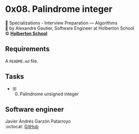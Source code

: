 # 0x08. Palindrome integer
:open_file_folder: Specializations - Interview Preparation ― Algorithms  
:bust_in_silhouette: by Alexandre Gautier, Software Engineer at Holberton School  
:copyright: **[Holberton School](https://www.holbertonschool.com/)**

## Requirements
A ```README.md``` file.

## Tasks
* [x] 0. Palindrome unsigned integer

## Software engineer
Javier Andrés Garzón Patarroyo  
:octocat: [GitHub](https://github.com/javierandresgp/)
